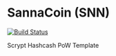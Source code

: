 SannaCoin (SNN)
===========

[![Build Status](https://travis-ci.org/RazorLove/sannacoin.png?branch=master)](https://travis-ci.org/RazorLove/sannacoin)


Scrypt Hashcash PoW Template